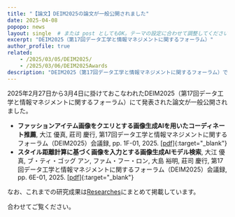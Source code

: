 ```yaml
---
title: "【論文】DEIM2025の論文が一般公開されました"
date: 2025-04-08
popopo: news
layout: single  # または post としてもOK。テーマの設定に合わせて調整してください。
excerpt: "DEIM2025（第17回データ工学と情報マネジメントに関するフォーラム）"
author_profile: true
related:
    - /2025/03/05/DEIM2025/
    - /2025/03/06/DEIM2025Awards
description: "DEIM2025（第17回データ工学と情報マネジメントに関するフォーラム）で発表した論文"
---
```

2025年2月27日から3月4日に掛けておこなわれたDEIM2025（第17回データ工学と情報マネジメントに関するフォーラム）にて発表された論文が一般公開されました。

* **ファッションアイテム画像をクエリとする画像生成AIを用いたコーディネート推薦**, 大江 優真, 莊司 慶行, 第17回データ工学と情報マネジメントに関するフォーラム（DEIM2025）会議録, pp. 1F-01, 2025. [\[pdf\]](https://pub-files.atlas.jp/fs/public/deim2025/ver_17/abstract/ja/1F-01.pdf){:target="_blank"}
* **スタイル距離計算に基づく画像を入力とする画像生成AIモデル検索**, 大江 優真, ブ・ティ・ゴッグ アン, ファム・フー・ロン, 大島 裕明, 莊司 慶行, 第17回データ工学と情報マネジメントに関するフォーラム（DEIM2025）会議録, pp. 6E-01, 2025. [\[pdf\]](https://pub-files.atlas.jp/fs/public/deim2025/ver_17/abstract/ja/6E-01.pdf){:target="_blank"}

なお、これまでの研究成果は[Researches](/researches)にまとめて掲載しています。  

合わせてご覧ください。